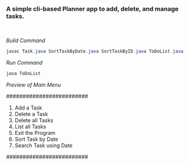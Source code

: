 <h3>A simple cli-based Planner app to add, delete, and manage tasks.</h3>
<br>

<i>Build Command</i><br>
```Java
javac Task.java SortTaskByDate.java SortTaskByID.java ToDoList.java
```

<i>Run Command</i><br>
```Java
java ToDoList
```

<i>Preview of Main Menu</i>

#########################
<ol>
    <li>Add a Task</li>
    <li>Delete a Task</li>
    <li>Delete all Tasks      </li>
    <li>List all Tasks        </li>
    <li>Exit the Program      </li>
    <li>Sort Task by Date     </li>
    <li>Search Task using Date</li>
</ol>

#########################

